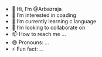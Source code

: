 - 👋 Hi, I’m @Arbazraja
- 👀 I’m interested in coading
- 🌱 I’m currently learning c language
- 💞️ I’m looking to collaborate on 
- 📫 How to reach me ...
- 😄 Pronouns: ...
- ⚡ Fun fact: ...

<!---
Arbazraja/Arbazraja is a ✨ special ✨ repository because its `README.md` (this file) appears on your GitHub profile.
You can click the Preview link to take a look at your changes.
--->
